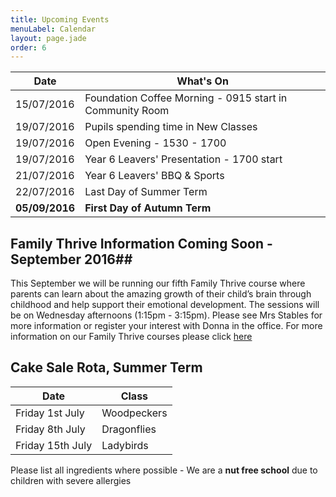 ```yaml
---
title: Upcoming Events
menuLabel: Calendar
layout: page.jade
order: 6
---
```

| **Date** | **What's On** |
|----------|---------------|
| 15/07/2016 | Foundation Coffee Morning - 0915 start in Community Room |
| 19/07/2016 | Pupils spending time in New Classes |
| 19/07/2016 | Open Evening - 1530 - 1700 |
| 19/07/2016 | Year 6 Leavers' Presentation - 1700 start |
| 21/07/2016 | Year 6 Leavers' BBQ & Sports |
| 22/07/2016 | Last Day of Summer Term |
| **05/09/2016** | **First Day of Autumn Term** |

## Family Thrive Information Coming Soon - September 2016##

This September we will be running our fifth Family Thrive course where parents can learn about the amazing growth of their child’s brain through childhood and help support their emotional development. The sessions will be on Wednesday afternoons (1:15pm - 3:15pm). Please see Mrs Stables for more information or register your interest with Donna in the office.
For more information on our Family Thrive courses please click [here][1]


## Cake Sale Rota, Summer Term

| **Date** | **Class** |
|----------|-----------|
| Friday 1st July | Woodpeckers |
| Friday 8th July | Dragonflies |
| Friday 15th July | Ladybirds |

Please list all ingredients where possible - We are a **nut free school** due to children with severe allergies

[1]: https://drive.google.com/folderview?id=0B76W__U5CTntM0gxcHpCaG5tazg&usp=sharing